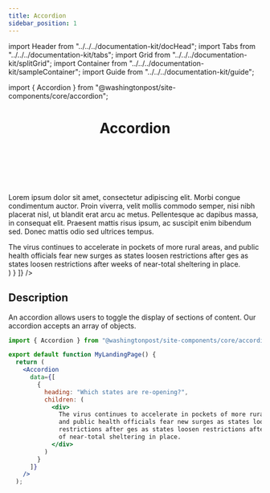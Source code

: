 ```yaml
--- 
title: Accordion 
sidebar_position: 1
---
```

import Header from "../../../documentation-kit/docHead";
import Tabs from "../../../documentation-kit/tabs";
import Grid from "../../../documentation-kit/splitGrid";
import Container from "../../../documentation-kit/sampleContainer";
import Guide from "../../../documentation-kit/guide";

import { Accordion } from "@washingtonpost/site-components/core/accordion";

# <Header>Accordion</Header>

<!-- Description of component -->
<p className="font-xs font-light font--subhead">
Lorem ipsum dolor sit amet, consectetur adipiscing elit. Morbi congue condimentum auctor. Proin viverra, velit mollis commodo semper, nisi nibh placerat nisl, ut blandit erat arcu ac metus. Pellentesque ac dapibus massa, in consequat elit. Praesent mattis risus ipsum, ac suscipit enim bibendum sed. Donec mattis odio sed ultrices tempus. 
</p>


<!-- Live Example of component import live component above-->


<Container Caption="click to activate accordion" className="flex-column pa-md">
  <div className="bg-white">
    <Accordion
      data={[
        {
          heading: "Which states are re-opening?",
          children: (
            <div>
              The virus continues to accelerate in pockets of more rural areas,
              and public health officials fear new surges as states loosen
              restrictions after ges as states loosen restrictions after weeks
              of near-total sheltering in place.
            </div>
          )
        }
      ]}
    />
    </div>
</Container>

<!-- Tabs between design & implementation change path if -->
<Tabs relatedUrl="design-docs/uncategorized/accordion"/>



## Description

An accordion allows users to toggle the display of sections of content. Our accordion accepts an array of objects.


```jsx
import { Accordion } from "@washingtonpost/site-components/core/accordion";

export default function MyLandingPage() {
  return (
    <Accordion
      data={[
        {
          heading: "Which states are re-opening?",
          children: (
            <div>
              The virus continues to accelerate in pockets of more rural areas,
              and public health officials fear new surges as states loosen
              restrictions after ges as states loosen restrictions after weeks
              of near-total sheltering in place.
            </div>
          )
        }
      ]}
    />
  );